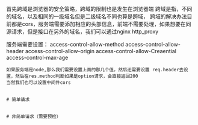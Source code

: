 
  首先跨域是浏览器的安全策略，跨域的限制也是发生在浏览器端
  跨域是指，不同的域名，以及相同的一级域名但是二级域名不同也算是跨域，
  跨域的解决办法目前都是cors，服务端需要添加相应的头部信息，前端不需要处理，如果想要在同源请求，但是接口在另外的域名，我们可以通过nginx http_proxy
 

 
   服务端需要设置：
   access-control-allow-method
   access-control-allow-header
   access-control-allow-origin
   access-control-allow-Creaential
   access-control-max-age 
  

  
    如果服务端是node,那么我们需要设置上面的那几个值，然后还需要设置 req.header去设置，然后在res.method判断如果是option请求，会直接返回200
    当然我们也可以设置中间件cors


    # 简单请求


    # 非简单请求（需要预检）

   

   